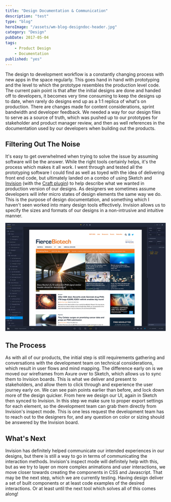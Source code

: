```yaml
---
title: "Design Documentation & Communication"
description: "test"
type: "blog"
heroImage: "/assets/wm-blog-designdoc-header.jpg"
category: "Design"
pubDate: 2017-05-04
tags:
    - Product Design
    - Documentation
published: "yes"
---
```

The design to development workflow is a constantly changing process with new apps in the space regularly. This goes hand in hand with prototyping and the level to which the prototype resembles the production level code. The current pain point is that after the initial designs are done and handed off to developers, it becomes very time consuming to keep the designs up to date, when rarely do designs end up as a 1:1 replica of what's on production. There are changes made for content considerations, sprint bandwidth and developer feedback. We needed a way for our design files to serve as a source of truth, which was pushed up to our prototypes for stakeholder and product manager review, and then as well references in the documentation used by our developers when building out the products.

## Filtering Out The Noise
It's easy to get overwhelmed when trying to solve the issue by assuming software will be the answer. While the right tools certainly helps, it's the process which makes it all work. I went through and tested all the prototyping software I could find as well as toyed with the idea of delivering front end code, but ultimately landed on a combo of using Sketch and [Invision](https://www.invisionapp.com/) (with the [Craft plugin](https://www.invisionapp.com/craft)) to help describe what we wanted in production version of our designs. As designers we sometimes assume developers will infer micro states of design elements the same way we do. This is the purpose of design documentation, and something which I haven't seen worked into many design tools effectively. Invision allows us to specify the sizes and formats of our designs in a non-intrusive and intuitive manner.  

![invision inspect](./wm-blog-designdoc-body.jpg)

## The Process
As with all of our products, the initial step is still requirements gathering and conversations with the development team on technical considerations, which result in user flows and mind mapping. The difference early on is we moved our wireframes from Axure over to Sketch, which allows us to sync them to Invision boards. This is what we deliver and present to stakeholders, and allow them to click through and experience the user journey early on. We can see pain points earlier than before, and lock down more of the design quicker. From here we design our UI, again in Sketch then synced to Invision. In this step we make sure to proper export settings for each element, so the development team can grab them directly from Invision's inspect mode. This is one less request the development team has to reach out to the designers for, and any question on color or sizing should be answered by the Invision board.

## What's Next
Invision has definitely helped communicate our intended experiences in our designs, but there is still a way to go in terms of communicating the interaction methods. Invision's inspect mode will definitely help with this, but as we try to layer on more complex animations and user interactions, we move closer towards creating the components in CSS and Javascript. That may be the next step, which we are currently testing. Having design deliver a set of built components or at least code examples of the desired interactions. Or at least until the next tool which solves all of this comes along!